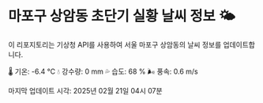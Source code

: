 
# 마포구 상암동 초단기 실황 날씨 정보 🌤️

이 리포지토리는 기상청 API를 사용하여 서울 마포구 상암동의 날씨 정보를 업데이트합니다. 

🌡️ 기온: -6.4 ℃
💧 강수량: 0 mm
💦 습도: 68 %
🌬️ 풍속: 0.6 m/s

마지막 업데이트 시각: 2025년 02월 21일 04시 07분    
